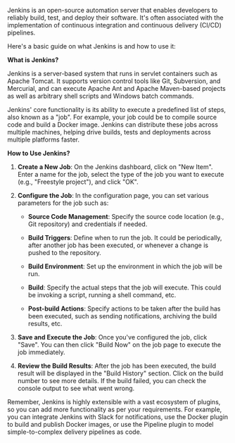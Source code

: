 Jenkins is an open-source automation server that enables developers to reliably build, test, and deploy their software. It's often associated with the implementation of continuous integration and continuous delivery (CI/CD) pipelines.

Here's a basic guide on what Jenkins is and how to use it:

**What is Jenkins?**

Jenkins is a server-based system that runs in servlet containers such as Apache Tomcat. It supports version control tools like Git, Subversion, and Mercurial, and can execute Apache Ant and Apache Maven-based projects as well as arbitrary shell scripts and Windows batch commands.

Jenkins' core functionality is its ability to execute a predefined list of steps, also known as a "job". For example, your job could be to compile source code and build a Docker image. Jenkins can distribute these jobs across multiple machines, helping drive builds, tests and deployments across multiple platforms faster.

**How to Use Jenkins?**

1. **Create a New Job**: On the Jenkins dashboard, click on "New Item". Enter a name for the job, select the type of the job you want to execute (e.g., "Freestyle project"), and click "OK".
    
2. **Configure the Job**: In the configuration page, you can set various parameters for the job such as:
    
    - **Source Code Management**: Specify the source code location (e.g., Git repository) and credentials if needed.
        
    - **Build Triggers**: Define when to run the job. It could be periodically, after another job has been executed, or whenever a change is pushed to the repository.
        
    - **Build Environment**: Set up the environment in which the job will be run.
        
    - **Build**: Specify the actual steps that the job will execute. This could be invoking a script, running a shell command, etc.
        
    - **Post-build Actions**: Specify actions to be taken after the build has been executed, such as sending notifications, archiving the build results, etc.
        
3. **Save and Execute the Job**: Once you've configured the job, click "Save". You can then click "Build Now" on the job page to execute the job immediately.
    
4. **Review the Build Results**: After the job has been executed, the build result will be displayed in the "Build History" section. Click on the build number to see more details. If the build failed, you can check the console output to see what went wrong.
    

Remember, Jenkins is highly extensible with a vast ecosystem of plugins, so you can add more functionality as per your requirements. For example, you can integrate Jenkins with Slack for notifications, use the Docker plugin to build and publish Docker images, or use the Pipeline plugin to model simple-to-complex delivery pipelines as code.